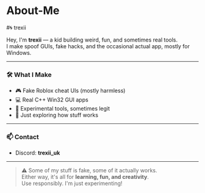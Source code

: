 # About-Me
#🌀 trexii

Hey, I'm **trexii** — a kid building weird, fun, and sometimes real tools.  
I make spoof GUIs, fake hacks, and the occasional actual app, mostly for Windows.

---

### 🛠 What I Make
- 🎮 Fake Roblox cheat UIs (mostly harmless)
- 💻 Real C++ Win32 GUI apps
- 🔧 Experimental tools, sometimes legit
- 🧪 Just exploring how stuff works

---

### 📫 Contact
- Discord: **trexii_uk**

---

> ⚠️ Some of my stuff is fake, some of it actually works.  
> Either way, it's all for **learning, fun, and creativity**.  
> Use responsibly. I'm just experimenting!

